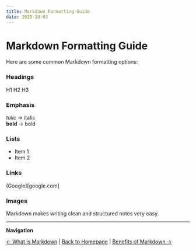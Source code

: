```yaml
---
title: Markdown Formatting Guide
date: 2025-10-03
---
```

# Markdown Formatting Guide

Here are some common Markdown formatting options:

### Headings
H1
H2
H3

### Emphasis

_talic_ → italic  
**bold** → bold

### Lists
- Item 1
- Item 2

### Links
(Google)[google.com]

### Images

Markdown makes writing clean and structured notes very easy.

---

**Navigation**  

[← What is Markdown](page4.md) | [Back to Homepage](../index.md) | [Benefits of Markdown →](page6.md)